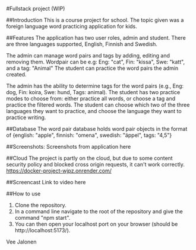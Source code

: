 #Fullstack project (WIP)

##Introduction
This is a course project for school. The topic given was a foreign language word practicing application for kids.

##Features
The application has two user roles, admin and student.
There are three languages supported, English, Finnish and Swedish.

The admin can manage word pairs and tags by adding, editing and removing them. Wordpair can be e.g: Eng: "cat", Fin: "kissa", Swe: "katt", and a tag: "Animal"
The student can practice the word pairs the admin created.

The admin has the ability to determine tags for the word pairs (e.g., Eng: dog, Fin: koira, Swe: hund, Tags: animal).
The student has two practice modes to choose from: either practice all words, or choose a tag and practice the filtered words.
The student can choose which two of the three languages they want to practice, and choose the language they want to practice writing.

##Database
The word pair database holds word pair objects in the format of {english: "apple", finnish: "omena", swedish: "äppel", tags: "4,5"}


##Screenshots:
Screenshots from application here

##Cloud
The project is partly on the cloud, but due to some content security policy and blocked cross origin requests, it can't work correctly.
https://docker-project-wjpz.onrender.com/

##Screencast
Link to video here

##How to use

1. Clone the repository.
2. In a command line navigate to the root of the repository and give the command "npm start".
3. You can then open your localhost port on your browser (should be http://localhost:5173/).


Vee Jalonen
